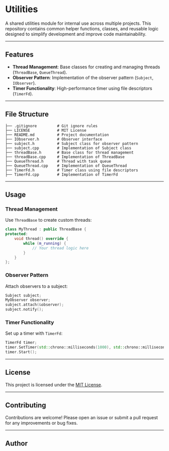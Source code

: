 # Utilities

A shared utilities module for internal use across multiple projects. This repository contains common helper functions, classes, and reusable logic designed to simplify development and improve code maintainability.

---

## Features

- **Thread Management**: Base classes for creating and managing threads (`ThreadBase`, `QueueThread`).
- **Observer Pattern**: Implementation of the observer pattern (`Subject`, `IObserver`).
- **Timer Functionality**: High-performance timer using file descriptors (`TimerFd`).

---

## File Structure

```
├── .gitignore         # Git ignore rules
├── LICENSE            # MIT License
├── README.md          # Project documentation
├── IObserver.h        # Observer interface
├── subject.h          # Subject class for observer pattern
├── subject.cpp        # Implementation of Subject class
├── threadBase.h       # Base class for thread management
├── threadBase.cpp     # Implementation of ThreadBase
├── QueueThread.h      # Thread with task queue
├── QueueThread.cpp    # Implementation of QueueThread
├── TimerFd.h          # Timer class using file descriptors
├── TimerFd.cpp        # Implementation of TimerFd
```

---


## Usage

### Thread Management

Use `ThreadBase` to create custom threads:

```cpp
class MyThread : public ThreadBase {
protected:
    void thread() override {
        while (m_running) {
            // Your thread logic here
        }
    }
};
```

### Observer Pattern

Attach observers to a subject:

```cpp
Subject subject;
MyObserver observer;
subject.attach(&observer);
subject.notify();
```

### Timer Functionality

Set up a timer with `TimerFd`:

```cpp
TimerFd timer;
timer.SetTimer(std::chrono::milliseconds(1000), std::chrono::milliseconds(500));
timer.Start();
```

---

## License

This project is licensed under the [MIT License](LICENSE).

---

## Contributing

Contributions are welcome! Please open an issue or submit a pull request for any improvements or bug fixes.

---

## Author


